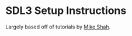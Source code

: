 # SDL3 Setup Instructions

Largely based off of tutorials by [Mike Shah](https://www.youtube.com/watch?v=kyD5H6w1x-o&list=PLvv0ScY6vfd-RZSmGbLkZvkgec6lJ0BfX&index=1&ab_channel=MikeShah).
